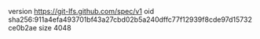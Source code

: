 version https://git-lfs.github.com/spec/v1
oid sha256:911a4efa493701bf43a27cbd02b5a240dffc77f12939f8cde97d15732ce0b2ae
size 4048
